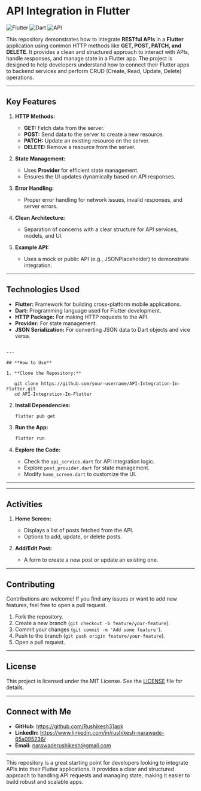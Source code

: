 # **API Integration in Flutter**

![Flutter](https://img.shields.io/badge/Flutter-%2302569B.svg?style=for-the-badge&logo=Flutter&logoColor=white)
![Dart](https://img.shields.io/badge/Dart-%230175C2.svg?style=for-the-badge&logo=Dart&logoColor=white)
![API](https://img.shields.io/badge/API-Integration-blue)

This repository demonstrates how to integrate **RESTful APIs** in a **Flutter** application using common HTTP methods like **GET, POST, PATCH, and DELETE**. It provides a clean and structured approach to interact with APIs, handle responses, and manage state in a Flutter app. The project is designed to help developers understand how to connect their Flutter apps to backend services and perform CRUD (Create, Read, Update, Delete) operations.

---

## **Key Features**
1. **HTTP Methods:**
   - **GET:** Fetch data from the server.
   - **POST:** Send data to the server to create a new resource.
   - **PATCH:** Update an existing resource on the server.
   - **DELETE:** Remove a resource from the server.

2. **State Management:**
   - Uses **Provider** for efficient state management.
   - Ensures the UI updates dynamically based on API responses.

3. **Error Handling:**
   - Proper error handling for network issues, invalid responses, and server errors.

4. **Clean Architecture:**
   - Separation of concerns with a clear structure for API services, models, and UI.

5. **Example API:**
   - Uses a mock or public API (e.g., JSONPlaceholder) to demonstrate integration.

---

## **Technologies Used**
- **Flutter:** Framework for building cross-platform mobile applications.
- **Dart:** Programming language used for Flutter development.
- **HTTP Package:** For making HTTP requests to the API.
- **Provider:** For state management.
- **JSON Serialization:** For converting JSON data to Dart objects and vice versa.

```

---

## **How to Use**

1. **Clone the Repository:**

   git clone https://github.com/your-username/API-Integration-In-Flutter.git
   cd API-Integration-In-Flutter

   ```

2. **Install Dependencies:**
   ```bash
   flutter pub get
   ```

3. **Run the App:**
   ```bash
   flutter run
   ```

4. **Explore the Code:**
   - Check the `api_service.dart` for API integration logic.
   - Explore `post_provider.dart` for state management.
   - Modify `home_screen.dart` to customize the UI.

---


---

## **Activities**
1. **Home Screen:**
   - Displays a list of posts fetched from the API.
   - Options to add, update, or delete posts.

2. **Add/Edit Post:**
   - A form to create a new post or update an existing one.


---

## **Contributing**
Contributions are welcome! If you find any issues or want to add new features, feel free to open a pull request.

1. Fork the repository.
2. Create a new branch (`git checkout -b feature/your-feature`).
3. Commit your changes (`git commit -m 'Add some feature'`).
4. Push to the branch (`git push origin feature/your-feature`).
5. Open a pull request.

---

## **License**
This project is licensed under the MIT License. See the [LICENSE](LICENSE) file for details.

---

## **Connect with Me**
- **GitHub:** https://github.com/Rushikesh31apk
- **LinkedIn:** https://www.linkedin.com/in/rushikesh-narawade-65a095236/
- **Email:** narawaderushikesh@gmail.com

---

This repository is a great starting point for developers looking to integrate APIs into their Flutter applications. It provides a clear and structured approach to handling API requests and managing state, making it easier to build robust and scalable apps.
